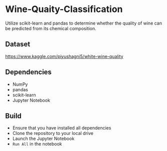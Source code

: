 # Wine-Quaity-Classification
Utilize scikit-learn and pandas to determine whether the quality of wine can be predicted from its chemical composition.

## Dataset
https://www.kaggle.com/piyushagni5/white-wine-quality

## Dependencies
- NumPy
- pandas
- scikit-learn
- Jupyter Notebook

## Build
- Ensure that you have installed all dependencies
- Clone the repository to your local drive
- Launch the Jupyter Notebook
- `Run All` in the notebook

